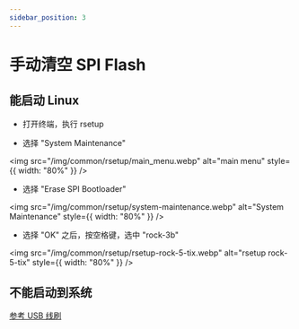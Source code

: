 ```yaml
---
sidebar_position: 3
---
```


# 手动清空 SPI Flash

## 能启动 Linux

- 打开终端，执行 rsetup

- 选择 "System Maintenance"

<img src="/img/common/rsetup/main_menu.webp" alt="main menu" style={{ width: "80%" }} />

- 选择 "Erase SPI Bootloader"

<img src="/img/common/rsetup/system-maintenance.webp" alt="System Maintenance" style={{ width: "80%" }} />

- 选择 "OK" 之后，按空格键，选中 "rock-3b"

<img src="/img/common/rsetup/rsetup-rock-5-tix.webp" alt="rsetup rock-5-tix" style={{ width: "80%" }} />

## 不能启动到系统

[参考 USB 线刷](/rock3/rock3b/low-level-dev/maskrom)
